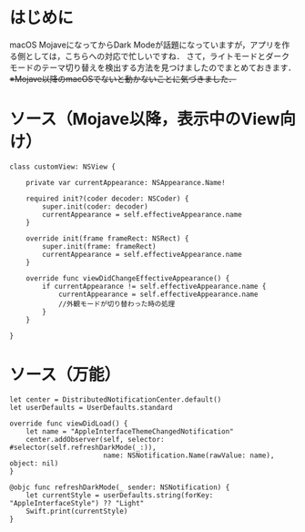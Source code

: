<!-- title:Swift：macOSでテーマの切り替えを検出する -->
# はじめに
macOS MojaveになってからDark Modeが話題になっていますが，アプリを作る側としては，こちらへの対応で忙しいですね．
さて，ライトモードとダークモードのテーマ切り替えを検出する方法を見つけましたのでまとめておきます．
~~※Mojave以降のmacOSでないと動かないことに気づきました．~~

# ソース（Mojave以降，表示中のView向け）
```swift:NSViewのサブクラス
class customView: NSView {

    private var currentAppearance: NSAppearance.Name!

    required init?(coder decoder: NSCoder) {
        super.init(coder: decoder)
        currentAppearance = self.effectiveAppearance.name
    }
    
    override init(frame frameRect: NSRect) {
        super.init(frame: frameRect)
        currentAppearance = self.effectiveAppearance.name
    }

    override func viewDidChangeEffectiveAppearance() {
        if currentAppearance != self.effectiveAppearance.name {
            currentAppearance = self.effectiveAppearance.name
            //外観モードが切り替わった時の処理
        }
    }

}
```

# ソース（万能）
```swift:
let center = DistributedNotificationCenter.default()
let userDefaults = UserDefaults.standard

override func viewDidLoad() {
    let name = "AppleInterfaceThemeChangedNotification"
    center.addObserver(self, selector: #selector(self.refreshDarkMode(_:)),
                       name: NSNotification.Name(rawValue: name), object: nil)
}

@objc func refreshDarkMode(_ sender: NSNotification) {
    let currentStyle = userDefaults.string(forKey: "AppleInterfaceStyle") ?? "Light"
    Swift.print(currentStyle)
}
```
